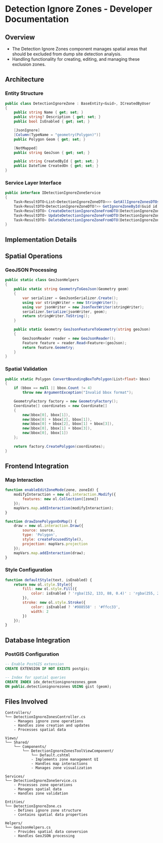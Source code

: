 # Detection Ignore Zones - Developer Documentation

## Overview  

- The Detection Ignore Zones component manages spatial areas that should be excluded from dump site detection analysis. 
- Handling functionality for creating, editing, and managing these exclusion zones.

## Architecture

### Entity Structure

```csharp
public class DetectionIgnoreZone : BaseEntity<Guid>, ICreatedByUser
{
    public string Name { get; set; }
    public string? Description { get; set; }
    public bool IsEnabled { get; set; }

    [JsonIgnore]
    [Column(TypeName = "geometry(Polygon)")]
    public Polygon Geom { get; set; }

    [NotMapped]
    public string GeoJson { get; set; }

    public string CreatedById { get; set; }
    public DateTime CreatedOn { get; set; }
}
```

### Service Layer Interface

```csharp
public interface IDetectionIgnoreZoneService
{
    Task<ResultDTO<List<DetectionIgnoreZoneDTO>>> GetAllIgnoreZonesDTOs();
    Task<ResultDTO<DetectionIgnoreZoneDTO?>> GetIgnoreZoneById(Guid id);
    Task<ResultDTO> CreateDetectionIgnoreZoneFromDTO(DetectionIgnoreZoneDTO dto);
    Task<ResultDTO> UpdateDetectionIgnoreZoneFromDTO(DetectionIgnoreZoneDTO dto);
    Task<ResultDTO> DeleteDetectionIgnoreZoneFromDTO(DetectionIgnoreZoneDTO dto);
}
```

## Implementation Details

## Spatial Operations  

### GeoJSON Processing  

```csharp
public static class GeoJsonHelpers
{
    public static string GeometryToGeoJson(Geometry geom)
    {
        var serializer = GeoJsonSerializer.Create();
        using var stringWriter = new StringWriter();
        using var jsonWriter = new JsonTextWriter(stringWriter);
        serializer.Serialize(jsonWriter, geom);
        return stringWriter.ToString();
    }

    public static Geometry GeoJsonFeatureToGeometry(string geoJson)
    {
        GeoJsonReader reader = new GeoJsonReader();
        Feature feature = reader.Read<Feature>(geoJson);
        return feature.Geometry;
    }
}
```

### Spatial Validation  

```csharp
public static Polygon ConvertBoundingBoxToPolygon(List<float> bbox)
{
    if (bbox == null || bbox.Count != 4)
        throw new ArgumentException("Invalid bbox format");

    GeometryFactory factory = new GeometryFactory();
    Coordinate[] coordinates = new Coordinate[]
    {
        new(bbox[0], bbox[1]),
        new(bbox[0] + bbox[2], bbox[1]),
        new(bbox[0] + bbox[2], bbox[1] + bbox[3]),
        new(bbox[0], bbox[1] + bbox[3]),
        new(bbox[0], bbox[1])
    };
    
    return factory.CreatePolygon(coordinates);
}
```

## Frontend Integration  

### Map Interaction  

```javascript
function enableEditZoneMode(zone, zoneId) {
    modifyInteraction = new ol.interaction.Modify({
        features: new ol.Collection([zone])
    });
    mapVars.map.addInteraction(modifyInteraction);
}

function drawZonePolygonOnMap() {
    draw = new ol.interaction.Draw({
        source: source,
        type: 'Polygon',
        style: createFocusedStyle(),
        projection: mapVars.projection
    });
    mapVars.map.addInteraction(draw);
}
```

### Style Configuration  

```javascript
function defaultStyle(text, isEnabled) {
    return new ol.style.Style({
        fill: new ol.style.Fill({
            color: isEnabled ? 'rgba(152, 133, 88, 0.4)' : 'rgba(255, 204, 51, 0.2)'
        }),
        stroke: new ol.style.Stroke({
            color: isEnabled ? '#988558' : '#ffcc33',
            width: 2
        })
    });
}
```

## Database Integration  

### PostGIS Configuration  

```sql
-- Enable PostGIS extension
CREATE EXTENSION IF NOT EXISTS postgis;

-- Index for spatial queries
CREATE INDEX idx_detectionignorezones_geom 
ON public.detectionignorezones USING gist (geom);
```

## Files Involved

```mermaid
Controllers/
└── DetectionIgnoreZonesController.cs
    - Manages ignore zone operations
    - Handles zone creation and updates
    - Processes spatial data

Views/
└── Shared/
    └── Components/
        └── DetectionIgnoreZonesToolViewComponent/
            └── Default.cshtml
            - Implements zone management UI
            - Handles map interactions
            - Manages zone visualization

Services/
└── DetectionIgnoreZoneService.cs
    - Processes zone operations
    - Manages spatial data
    - Handles zone validation

Entities/
└── DetectionIgnoreZone.cs
    - Defines ignore zone structure
    - Contains spatial data properties

Helpers/
└── GeoJsonHelpers.cs
    - Provides spatial data conversion
    - Handles GeoJSON processing
```
